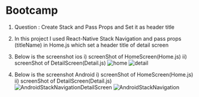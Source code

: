 # Bootcamp
1.  Question : Create Stack and Pass Props and Set it as header title

2. In this project I used React-Native Stack Navigation and pass props (titleName) in Home.js which set a header title of detail screen
3. Below is the screenshot ios i) screenShot of HomeScreen(Home.js) ii) screenShot of DetailScreen(Detail.js)
 ![home](https://user-images.githubusercontent.com/91865197/136979022-9a2fb6b5-8c38-43a1-aae5-35780bcc6355.png)
 ![detail](https://user-images.githubusercontent.com/91865197/136979127-a2138c56-851e-4317-9df3-13952e4ae487.png)
4. Below is the screenshot Android i) screenShot of HomeScreen(Home.js) ii) screenShot of DetailScreen(Detail.js)
![AndroidStackNavigationDetailScreen](https://user-images.githubusercontent.com/91865197/136978722-7c10daae-f86d-43be-9df6-5ee18c2aaf1a.png)
![AndroidStackNavigation](https://user-images.githubusercontent.com/91865197/136978732-504b4071-7d74-4b2a-8c80-bb535164ad6b.png)
